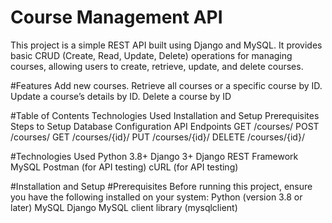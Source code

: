# Course Management API
   This project is a simple REST API built using Django and MySQL. 
   It provides basic CRUD (Create, Read, Update, Delete) operations for managing courses, allowing users to create, retrieve, update, and delete courses.


#Features
            Add new courses.
            Retrieve all courses or a specific course by ID.
            Update a course’s details by ID.
            Delete a course by ID

#Table of Contents
              Technologies Used
              Installation and Setup
              Prerequisites
              Steps to Setup
              Database Configuration
              API Endpoints
              GET /courses/
              POST /courses/
              GET /courses/{id}/
              PUT /courses/{id}/
              DELETE /courses/{id}/

#Technologies Used
                 Python 3.8+
                 Django 3+
                 Django REST Framework
                 MySQL
                 Postman (for API testing)
                 cURL (for API testing)

#Installation and Setup
#Prerequisites
           Before running this project, ensure you have the following installed on your system:
               Python (version 3.8 or later)
               MySQL
               Django
               MySQL client library (mysqlclient)
